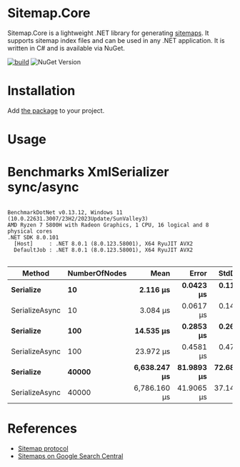 Sitemap.Core
=============
Sitemap.Core is a lightweight .NET library for generating [sitemaps](https://www.sitemaps.org/). It supports sitemap index files and can be used in any .NET application. It is written in C# and is available via NuGet.

[![build](https://github.com/marthijn/Sitemap.Core/actions/workflows/build.yml/badge.svg)](https://github.com/marthijn/Sitemap.Core/actions/workflows/build.yml)
![NuGet Version](https://img.shields.io/nuget/v/Sitemap.Core)

# Installation
Add [the package](https://www.nuget.org/packages/Sitemap.Core/) to your project.

# Usage

# Benchmarks XmlSerializer sync/async
```

BenchmarkDotNet v0.13.12, Windows 11 (10.0.22631.3007/23H2/2023Update/SunValley3)
AMD Ryzen 7 5800H with Radeon Graphics, 1 CPU, 16 logical and 8 physical cores
.NET SDK 8.0.101
  [Host]     : .NET 8.0.1 (8.0.123.58001), X64 RyuJIT AVX2
  DefaultJob : .NET 8.0.1 (8.0.123.58001), X64 RyuJIT AVX2


```
| Method         | NumberOfNodes | Mean         | Error      | StdDev     | Median       |
|--------------- |-------------- |-------------:|-----------:|-----------:|-------------:|
| **Serialize**      | **10**            |     **2.116 μs** |  **0.0423 μs** |  **0.1186 μs** |     **2.069 μs** |
| SerializeAsync | 10            |     3.084 μs |  0.0617 μs |  0.1478 μs |     3.005 μs |
| **Serialize**      | **100**           |    **14.535 μs** |  **0.2853 μs** |  **0.2669 μs** |    **14.539 μs** |
| SerializeAsync | 100           |    23.972 μs |  0.4581 μs |  0.4704 μs |    23.928 μs |
| **Serialize**      | **40000**         | **6,638.247 μs** | **81.9893 μs** | **72.6814 μs** | **6,621.218 μs** |
| SerializeAsync | 40000         | 6,786.160 μs | 41.9065 μs | 37.1491 μs | 6,788.726 μs |



# References
- [Sitemap protocol](https://www.sitemaps.org/protocol.html)
- [Sitemaps on Google Search Central](https://developers.google.com/search/docs/crawling-indexing/sitemaps/overview)